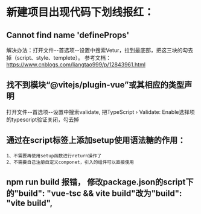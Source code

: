 # 新建项目出现代码下划线报红：
  ## Cannot find name 'defineProps'
  解决办法：打开文件--首选项--设置中搜索Vetur，拉到最底部，把这三块的勾去掉（script、style、templete）。
  参考文档：https://www.cnblogs.com/liangtao999/p/12843961.html

  ## 找不到模块“@vitejs/plugin-vue”或其相应的类型声明
  打开文件--首选项--设置中搜索validate, 把TypeScript › Validate: Enable选择项的typescript验证关闭，勾去掉

  ## 通过在script标签上添加setup使用语法糖的作用：
    1、不需要再使用setup函数进行return操作了
    2、不需要自己注册自定义componet，引入的组件可以直接使用
  
  ## npm run build 报错， 修改package.json的script下的"build": "vue-tsc && vite build"改为"build": "vite build",

